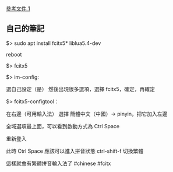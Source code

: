 
[參考文件 1](https://www.hkepc.com/forum/viewthread.php?fid=24&tid=2681851&page=1)

## 自己的筆記
$> sudo apt install fcitx5* liblua5.4-dev

reboot

$> fcitx5

$> im-config:

選自己設定（是）
然後出現很多選項，選擇 fcitx5，確定，再確定

$> fcitx5-configtool：

在右邊（可用輸入法）
選擇 簡體中文（中國）-> pinyin，把它加入左邊

全域選項最上面，可以看到啟動方式為 Ctrl Space

重新登入

此時 Ctrl Space 應該可以進入拼音狀態
ctrl-shift-f 切換繁體

這樣就會有繁體拼音輸入法了
#chinese #fcitx
